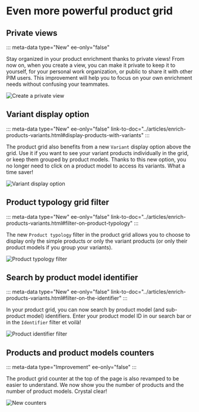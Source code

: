 # Even more powerful product grid

## Private views
::: meta-data type="New" ee-only="false"

Stay organized in your product enrichment thanks to private views! From now on, when you create a view, you can make it private to keep it to yourself, for your personal work organization, or public to share it with other PIM users. This improvement will help you to focus on your own enrichment needs without confusing your teammates. 

![Create a private view](../img/private-view.png)

## Variant display option
::: meta-data type="New" ee-only="false" link-to-doc="../articles/enrich-products-variants.html#display-products-with-variants"
:::

The product grid also benefits from a new `Variant` display option above the grid. Use it if you want to see your variant products individually in the grid, or keep them grouped by product models. Thanks to this new option, you no longer need to click on a product model to access its variants. What a time saver!

![Variant display option](../img/variant-product-display-option.png)

## Product typology grid filter
::: meta-data type="New" ee-only="false" link-to-doc="../articles/enrich-products-variants.html#filter-on-product-typology"
:::

The new `Product typology` filter in the product grid allows you to choose to display only the simple products or only the variant products (or only their product models if you group your variants).

![Product typology filter](../img/product-typology-filter.png)

## Search by product model identifier
::: meta-data type="New" ee-only="false" link-to-doc="../articles/enrich-products-variants.html#filter-on-the-identifier"
:::

In your product grid, you can now search by product model (and sub-product model) identifiers. Enter your product model ID in our search bar or in the `Identifier` filter et voilà!

![Product identifier filter](../img/product-identifier-filter.png)

## Products and product models counters
::: meta-data type="Improvement" ee-only="false"
:::

The product grid counter at the top of the page is also revamped to be easier to understand. We now show you the number of products and the number of product models. Crystal clear!

![New counters](../img/products-and-product-models-counters.png)
